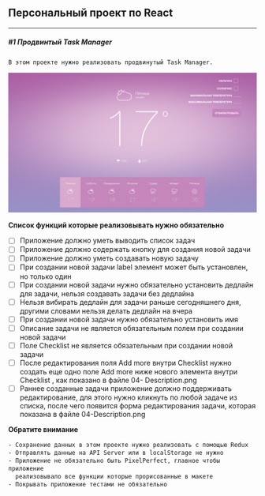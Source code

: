 ## Персональный проект по React

---

##### #1 Продвинтый Task Manager

```
В этом проекте нужно реализовать продвинутый Task Manager.
```

![alt text](https://raw.githubusercontent.com/RusKrim/forecast_react_app/master/src/bus/forecast/assets/img/mockup.png "Weather App Mockup")

**Список функций которые реализовывать нужно обязательно**

- [ ] Приложение должно уметь выводить список задач
- [ ] Приложение должно содержать кнопку для создания новой задачи
- [ ] Приложение должно уметь создавать новую задачу
- [ ] При создании новой задачи label элемент может быть установлен, но только один
- [ ] При создании новой задачи нужно обязательно установить дедлайн для задачи,
      нельзя создавать задачи без дедлайна
- [ ] Нельзя вибирать дедлайн для задачи раньше сегодняшнего дня, другими словами
      нельзя делать дедлайн на вчера
- [ ] При создании новой задачи нужно обязательно установить имя
- [ ] Описание задачи не является обязательным полем при создании новой задачи
- [ ] Поле Checklist не является обязательным при создании новой задачи
- [ ] После редактирования поля Add more внутри Checklist нужно создать еще одно
      поле Add more ниже нового элемента внутри Checklist , как показано в файле 04-
      Description.png
- [ ] Раннеe созданные задачи приложение должно поддерживать редактирование, для
      этого нужно кликнуть по любой задаче из списка, после чего появится форма
      редактирования задачи, которая показана в файле 04-Description.png

**Обратите внимание**

```
- Сохранение данных в этом проекте нужно реализовать с помощью Redux
- Отправлять данные на API Server или в localStorage не нужно
- Приложение не обязательно быть PixelPerfect, главное чтобы приложение
  реализовывало все функции которые прорисованные в макете
- Покрывать приложение тестами не обязательно
```

